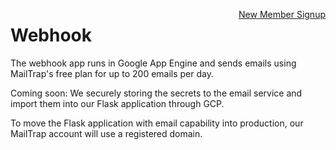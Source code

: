 <a style="float:right" href="https://docs.google.com/forms/d/e/1FAIpQLScXSX0_myDcB4_Z32hpGC71PXVsMmgy_dyZPY0aPEWamyzV-w/viewform" class="btn btn-success">New Member Signup</a>

# Webhook

The webhook app runs in Google App Engine and sends emails using MailTrap's free plan for up to 200 emails per day. 

Coming soon: We securely storing the secrets to the email service and import them into our Flask application through GCP.

To move the Flask application with email capability into production, our MailTrap account will use a registered domain.